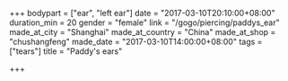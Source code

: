 +++
bodypart = ["ear", "left ear"]
date = "2017-03-10T20:10:00+08:00"
duration_min = 20
gender = "female"
link = "/gogo/piercing/paddys_ear"
made_at_city = "Shanghai"
made_at_country = "China"
made_at_shop = "chushangfeng"
made_date = "2017-03-10T14:00:00+08:00"
tags = ["tears"]
title = "Paddy's ears"

+++
